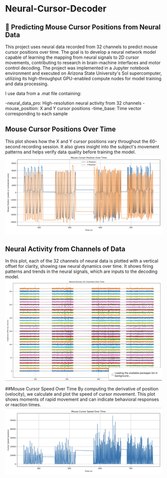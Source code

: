 # Neural-Cursor-Decoder

## 🧠 Predicting Mouse Cursor Positions from Neural Data
This project uses neural data recorded from 32 channels to predict mouse cursor positions over time. The goal is to develop a neural network model capable of learning the mapping from neural signals to 2D cursor movements, contributing to research in brain-machine interfaces and motor control decoding.
The project was implemented in a Jupyter notebook environment and executed on Arizona State University's Sol supercomputer, utilizing its high-throughput GPU-enabled compute nodes for model training and data processing.

I use data from a .mat file containing:

-neural_data_pro: High-resolution neural activity from 32 channels
-mouse_position: X and Y cursor positions
-time_base: Time vector corresponding to each sample


## Mouse Cursor Positions Over Time
This plot shows how the X and Y cursor positions vary throughout the 60-second recording session. It also gives insight into the subject's movement patterns and helps verify data quality before training the model.
![image](https://github.com/tracyaobeng/Neural-Cursor-Decoder/blob/main/mouse_cursor_position.png)

## Neural Activity from Channels of Data
In this plot, each of the 32 channels of neural data is plotted with a vertical offset for clarity, showing raw neural dynamics over time.
It shows firing patterns and trends in the neural signals, which are inputs to the decoding model.
![image](https://github.com/tracyaobeng/Neural-Cursor-Decoder/blob/main/neural_activity_channels.png)

##Mouse Cursor Speed Over Time
By computing the derivative of position (velocity), we calculate and plot the speed of cursor movement.
This plot shows moments of rapid movement and can indicate behavioral responses or reaction times.
![image](https://github.com/tracyaobeng/Neural-Cursor-Decoder/blob/main/mouse_cursor_speed.png)
